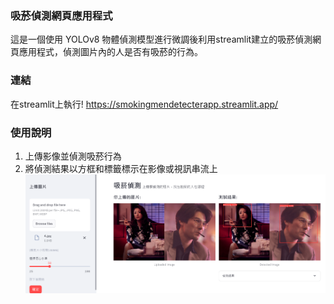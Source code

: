 ### 吸菸偵測網頁應用程式
這是一個使用 YOLOv8 物體偵測模型進行微調後利用streamlit建立的吸菸偵測網頁應用程式，偵測圖片內的人是否有吸菸的行為。

### 連結
在streamlit上執行!
<https://smokingmendetecterapp.streamlit.app/>

### 使用說明
1. 上傳影像並偵測吸菸行為
2. 將偵測結果以方框和標籤標示在影像或視訊串流上
![網頁預覽](./demo-pic.png)
